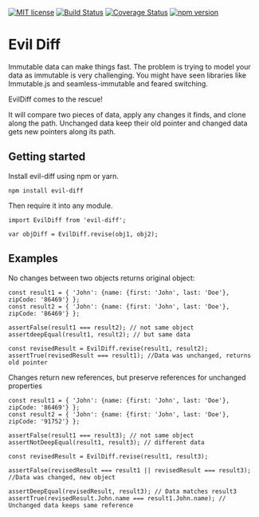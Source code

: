 [![MIT license](http://img.shields.io/badge/license-MIT-brightgreen.svg)](http://opensource.org/licenses/MIT)
[![Build Status](https://travis-ci.org/KamranAsif/evil-diff.svg?branch=master)](https://travis-ci.org/KamranAsif/evil-diff.svg?branch=master)
[![Coverage Status](https://coveralls.io/repos/github/KamranAsif/evil-diff/badge.svg?branch=master)](https://coveralls.io/github/KamranAsif/evil-diff?branch=master)
[![npm version](https://badge.fury.io/js/fixed-data-table-2.svg)](https://www.npmjs.com/package/fixed-data-table-2)
 
# Evil Diff

Immutable data can make things fast. The problem is trying to model your data as immutable is very challenging. You might have seen libraries like Immutable.js and seamless-immutable and feared switching. 

EvilDiff comes to the rescue!

It will compare two pieces of data, apply any changes it finds, and clone along the path. Unchanged data keep their old pointer and changed data gets new pointers along its path.

## Getting started

Install evil-diff using npm or yarn.

```
npm install evil-diff
```

Then require it into any module.

```
import EvilDiff from 'evil-diff';

var objDiff = EvilDiff.revise(obj1, obj2);
```

## Examples

No changes between two objects returns original object:

```
const result1 = { 'John': {name: {first: 'John', last: 'Doe'}, zipCode: '86469'} };
const result2 = { 'John': {name: {first: 'John', last: 'Doe'}, zipCode: '86469'} };

assertFalse(result1 === result2); // not same object
assertdeepEqual(result1, result2); // but same data

const revisedResult = EvilDiff.revise(result1, result2);
assertTrue(revisedResult === result1); //Data was unchanged, returns old pointer
```

Changes return new references, but preserve references for unchanged properties

```
const result1 = { 'John': {name: {first: 'John', last: 'Doe'}, zipCode: '86469'} };
const result2 = { 'John': {name: {first: 'John', last: 'Doe'}, zipCode: '91752'} };

assertFalse(result1 === result3); // not same object
assertNotDeepEqual(result1, result3); // different data

const revisedResult = EvilDiff.revise(result1, result3);

assertFalse(revisedResult === result1 || revisedResult === result3); //Data was changed, new object

assertDeepEqual(revisedResult, result3); // Data matches result3
assertTrue(revisedResult.John.name === result1.John.name); // Unchanged data keeps same reference
``````
